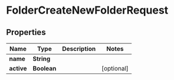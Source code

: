 

# FolderCreateNewFolderRequest


## Properties

| Name | Type | Description | Notes |
|------------ | ------------- | ------------- | -------------|
|**name** | **String** |  |  |
|**active** | **Boolean** |  |  [optional] |



